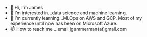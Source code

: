 - 👋 Hi, I’m James
- 👀 I’m interested in...data science and machine learning.
- 🌱 I’m currently learning...MLOps on AWS and GCP. Most of my experience until now has been on Microsoft Azure.
- 📫 How to reach me ...email jgammerman(at)gmail.com

<!---
jgammerman/jgammerman is a ✨ special ✨ repository because its `README.md` (this file) appears on your GitHub profile.
You can click the Preview link to take a look at your changes.
--->
